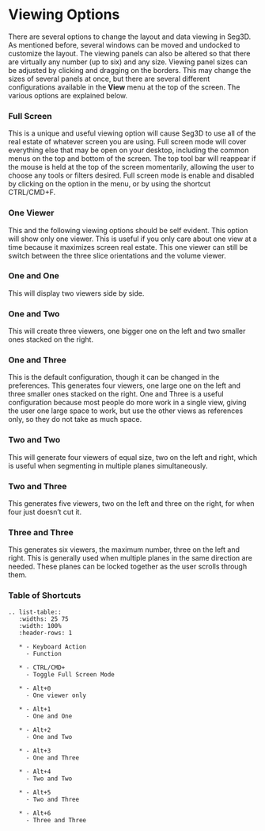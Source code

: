 # Viewing Options

There are several options to change the layout and data viewing in Seg3D. As mentioned before, several windows can be moved and undocked to customize the layout. The viewing panels can also be altered so that there are virtually any number (up to six) and any size. Viewing panel sizes can be adjusted by clicking and dragging on the borders. This may change the sizes of several panels at once, but there are several different configurations available in the **View** menu at the top of the screen. The various options are explained below.

### Full Screen

This is a unique and useful viewing option will cause Seg3D to use all of the real estate of whatever screen you are using. Full screen mode will cover everything else that may be open on your desktop, including the common menus on the top and bottom of the screen. The top tool bar will reappear if the mouse is held at the top of the screen momentarily, allowing the user to choose any tools or filters desired. Full screen mode is enable and disabled by clicking on the option in the menu, or by using the shortcut CTRL/CMD+F.

### One Viewer

This and the following viewing options should be self evident. This option will show only one viewer. This is useful if you only care about one view at a time because it maximizes screen real estate. This one viewer can still be switch between the three slice orientations and the volume viewer.

### One and One

This will display two viewers side by side.

### One and Two

This will create three viewers, one bigger one on the left and two smaller ones stacked on the right.

### One and Three

This is the default configuration, though it can be changed in the preferences. This generates four viewers, one large one on the left and three smaller ones stacked on the right. One and Three is a useful configuration because most people do more work in a single view, giving the user one large space to work, but use the other views as references only, so they do not take as much space.

### Two and Two

This will generate four viewers of equal size, two on the left and right, which is useful when segmenting in multiple planes simultaneously.

### Two and Three

This generates five viewers, two on the left and three on the right, for when four just doesn’t cut it.

### Three and Three

This generates six viewers, the maximum number, three on the left and right. This is generally used when multiple planes in the same direction are needed. These planes can be locked together as the user scrolls through them.

### Table of Shortcuts

```eval_rst
.. list-table::
   :widths: 25 75
   :width: 100%
   :header-rows: 1

   * - Keyboard Action
     - Function

   * - CTRL/CMD+
     - Toggle Full Screen Mode

   * - Alt+0
     - One viewer only

   * - Alt+1
     - One and One

   * - Alt+2
     - One and Two

   * - Alt+3
     - One and Three

   * - Alt+4
     - Two and Two

   * - Alt+5
     - Two and Three

   * - Alt+6
     - Three and Three
```
